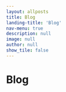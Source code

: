```yaml
---
layout: allposts
title: Blog
landing-title: 'Blog'
nav-menu: true
description: null
image: null
author: null
show_tile: false
---
```


<h1>Blog</h1>

